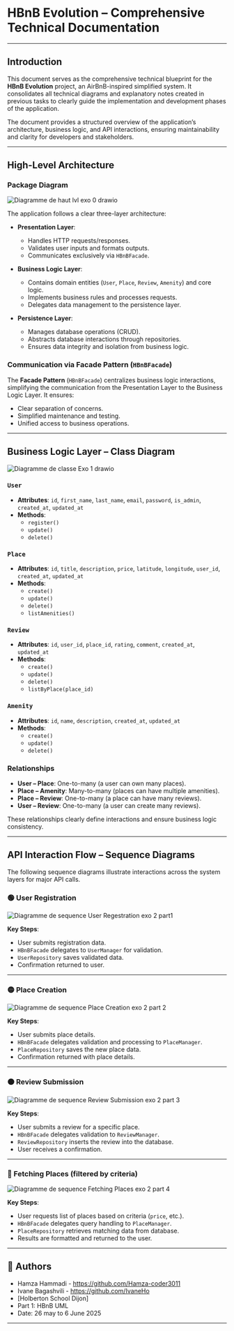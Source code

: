 # HBnB Evolution – Comprehensive Technical Documentation

---

## Introduction

This document serves as the comprehensive technical blueprint for the **HBnB Evolution** project, an AirBnB-inspired simplified system. It consolidates all technical diagrams and explanatory notes created in previous tasks to clearly guide the implementation and development phases of the application.

The document provides a structured overview of the application’s architecture, business logic, and API interactions, ensuring maintainability and clarity for developers and stakeholders.

---

##  High-Level Architecture

### Package Diagram

![Diagramme de haut lvl exo 0 drawio](https://github.com/user-attachments/assets/253c9356-c659-48c0-a1f4-87212ed850df)

The application follows a clear three-layer architecture:

- **Presentation Layer**:
  - Handles HTTP requests/responses.
  - Validates user inputs and formats outputs.
  - Communicates exclusively via `HBnBFacade`.

- **Business Logic Layer**:
  - Contains domain entities (`User`, `Place`, `Review`, `Amenity`) and core logic.
  - Implements business rules and processes requests.
  - Delegates data management to the persistence layer.

- **Persistence Layer**:
  - Manages database operations (CRUD).
  - Abstracts database interactions through repositories.
  - Ensures data integrity and isolation from business logic.

###  Communication via Facade Pattern (`HBnBFacade`)

The **Facade Pattern** (`HBnBFacade`) centralizes business logic interactions, simplifying the communication from the Presentation Layer to the Business Logic Layer. It ensures:
- Clear separation of concerns.
- Simplified maintenance and testing.
- Unified access to business operations.

---

##  Business Logic Layer – Class Diagram

![Diagramme de classe Exo 1 drawio](https://github.com/user-attachments/assets/56d98539-aa47-4a79-accd-0112bc6d7b12)

###  `User`
- **Attributes**: `id`, `first_name`, `last_name`, `email`, `password`, `is_admin`, `created_at`, `updated_at`
- **Methods**:
  - `register()`
  - `update()`
  - `delete()`

###  `Place`
- **Attributes**: `id`, `title`, `description`, `price`, `latitude`, `longitude`, `user_id`, `created_at`, `updated_at`
- **Methods**:
  - `create()`
  - `update()`
  - `delete()`
  - `listAmenities()`

###  `Review`
- **Attributes**: `id`, `user_id`, `place_id`, `rating`, `comment`, `created_at`, `updated_at`
- **Methods**:
  - `create()`
  - `update()`
  - `delete()`
  - `listByPlace(place_id)`

###  `Amenity`
- **Attributes**: `id`, `name`, `description`, `created_at`, `updated_at`
- **Methods**:
  - `create()`
  - `update()`
  - `delete()`

###  Relationships
- **User – Place**: One-to-many (a user can own many places).
- **Place – Amenity**: Many-to-many (places can have multiple amenities).
- **Place – Review**: One-to-many (a place can have many reviews).
- **User – Review**: One-to-many (a user can create many reviews).

These relationships clearly define interactions and ensure business logic consistency.

---

##  API Interaction Flow – Sequence Diagrams

The following sequence diagrams illustrate interactions across the system layers for major API calls.

### 🟢 User Registration

![Diagramme de sequence User Regestration exo 2 part1](https://github.com/user-attachments/assets/4a9dda9d-ee52-463c-8753-2a4a413dc4c6)

**Key Steps**:
- User submits registration data.
- `HBnBFacade` delegates to `UserManager` for validation.
- `UserRepository` saves validated data.
- Confirmation returned to user.

---

### 🟡 Place Creation

![Diagramme de sequence Place Creation exo 2 part 2](https://github.com/user-attachments/assets/1a9113cc-4e77-4a75-92e0-cef352c89dd9)

**Key Steps**:
- User submits place details.
- `HBnBFacade` delegates validation and processing to `PlaceManager`.
- `PlaceRepository` saves the new place data.
- Confirmation returned with place details.

---

### 🟠 Review Submission

![Diagramme de sequence Review Submission exo 2 part 3](https://github.com/user-attachments/assets/f7c8d85f-d265-49ca-9cce-eca7afe6679f)

**Key Steps**:
- User submits a review for a specific place.
- `HBnBFacade` delegates validation to `ReviewManager`.
- `ReviewRepository` inserts the review into the database.
- User receives a confirmation.

---

### 🔵 Fetching Places (filtered by criteria)

![Diagramme de sequence Fetching Places exo 2 part 4](https://github.com/user-attachments/assets/62f0f07c-34cd-4a9f-8ce2-5cf1cc72180e)

**Key Steps**:
- User requests list of places based on criteria (`price`, etc.).
- `HBnBFacade` delegates query handling to `PlaceManager`.
- `PlaceRepository` retrieves matching data from database.
- Results are formatted and returned to the user.

---

## 👤 Authors

* Hamza Hammadi - https://github.com/Hamza-coder3011 
* Ivane Bagashvili - https://github.com/IvaneHo
* [Holberton School Dijon]  
* Part 1: HBnB UML 
* Date: 26 may to 6 June 2025  

---
